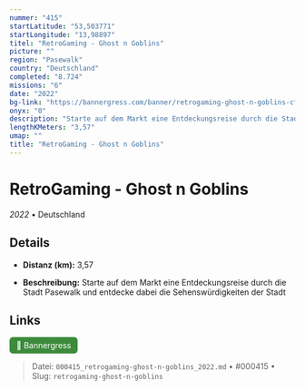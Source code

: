 ```yaml
---
nummer: "415"
startLatitude: "53,503771"
startLongitude: "13,98897"
titel: "RetroGaming - Ghost n Goblins"
picture: ""
region: "Pasewalk"
country: "Deutschland"
completed: "8.724"
missions: "6"
date: "2022"
bg-link: "https://bannergress.com/banner/retrogaming-ghost-n-goblins-cf24"
onyx: "0"
description: "Starte auf dem Markt eine Entdeckungsreise durch die Stadt Pasewalk und entdecke dabei die Sehenswürdigkeiten der Stadt"
lengthKMeters: "3,57"
umap: ""
title: "RetroGaming - Ghost n Goblins"
---
```

# RetroGaming - Ghost n Goblins

*2022* • Deutschland



## Details
- **Distanz (km):** 3,57



- **Beschreibung:** Starte auf dem Markt eine Entdeckungsreise durch die Stadt Pasewalk und entdecke dabei die Sehenswürdigkeiten der Stadt


## Links
<div style="margin-top: 0.5em;">
<a href="https://bannergress.com/banner/retrogaming-ghost-n-goblins-cf24" target="_blank" style="display:inline-block;margin-right:8px;padding:6px 12px;background-color:#3c8b3c;color:white;text-decoration:none;border-radius:6px;">🔗 Bannergress</a>

</div>


> Datei: `000415_retrogaming-ghost-n-goblins_2022.md` • #000415 • Slug: `retrogaming-ghost-n-goblins`

